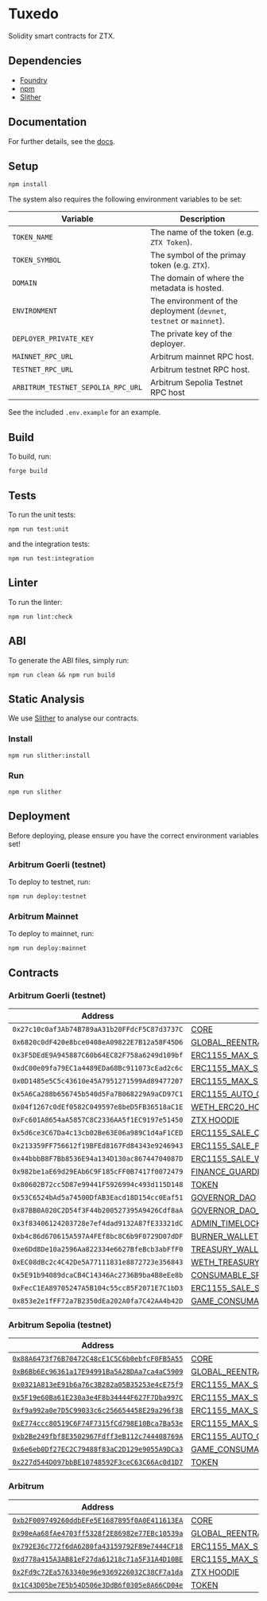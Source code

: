 # Tuxedo

Solidity smart contracts for ZTX.

## Dependencies

- [Foundry](https://github.com/foundry-rs/foundry)
- [npm](https://docs.npmjs.com/getting-started)
- [Slither](https://github.com/crytic/slither)

## Documentation

For further details, see the [docs](./doc/contracts).

## Setup

```console
npm install
```

The system also requires the following environment variables to be set:

| Variable               | Description                                                           |
|------------------------|-----------------------------------------------------------------------|
| `TOKEN_NAME`           | The name of the token (e.g. `ZTX Token`).                             |
| `TOKEN_SYMBOL`         | The symbol of the primay token (e.g. `ZTX`).                          |
| `DOMAIN`               | The domain of where the metadata is hosted.                           |
| `ENVIRONMENT`          | The environment of the deployment (`devnet`, `testnet` or `mainnet`). |
| `DEPLOYER_PRIVATE_KEY` | The private key of the deployer.                                      |
| `MAINNET_RPC_URL`      | Arbitrum mainnet RPC host.                                            |
| `TESTNET_RPC_URL`      | Arbitrum testnet RPC host.                                            |
| `ARBITRUM_TESTNET_SEPOLIA_RPC_URL` | Arbitrum Sepolia Testnet RPC host                         |

See the included `.env.example` for an example.

## Build

To build, run:

```console
forge build
```

## Tests

To run the unit tests:

```console
npm run test:unit
```

and the integration tests:

```console
npm run test:integration
```

## Linter

To run the linter:

```console
npm run lint:check
```

## ABI

To generate the ABI files, simply run:

```console
npm run clean && npm run build
```

## Static Analysis

We use [Slither](https://github.com/crytic/slither) to analyse our contracts.

### Install

```console
npm run slither:install
```

### Run

```console
npm run slither
```

## Deployment

Before deploying, please ensure you have the correct environment variables set!

### Arbitrum Goerli (testnet)

To deploy to testnet, run:

```console
npm run deploy:testnet
```

### Arbitrum Mainnet

To deploy to mainnet, run:

```console
npm run deploy:mainnet
```

## Contracts

### Arbitrum Goerli (testnet)

| Address                                      | Contract                                                                                                                                           |
|----------------------------------------------|----------------------------------------------------------------------------------------------------------------------------------------------------|
| `0x27c10c0af3Ab74B789aA31b20FFdcF5C87d3737C` | [CORE](./src/core/Core.sol)                                                                                                                        |
| `0x6820c0dF420e8bce0408eA09822E7B12a58F45D6` | [GLOBAL_REENTRANCY_LOCK](./src/core/GlobalReentrancyLock.sol)                                                                                      |
| `0x3F5DEdE9A945887C60b64EC82F758a6249d109bf` | [ERC1155_MAX_SUPPLY_MINTABLE_CONSUMABLES](./src/nfts/ERC1155MaxSupplyMintable.sol)                                                                 |
| `0xdC00e09fa79EC1a4489EDa68Bc911073cEad2c6c` | [ERC1155_MAX_SUPPLY_MINTABLE_PLACEABLES](./src/nfts/ERC1155MaxSupplyMintable.sol)                                                                  |
| `0x0D1485e5C5c43610e45A7951271599Ad89477207` | [ERC1155_MAX_SUPPLY_MINTABLE_WEARABLES](./src/nfts/ERC1155MaxSupplyMintable.sol)                                                                   |
| `0x5A6Ca288b656745b540d5Fa7B068229A9aCD97C1` | [ERC1155_AUTO_GRAPH_MINTER](./src/nfts/ERC1155AutoGraphMinter.sol)                                                                                 |
| `0x04f1267c0dEf0582C049597e8beD5FB36518aC1E` | [WETH_ERC20_HOLDING_DEPOSIT](./src/finance/ERC20HoldingDeposit.sol)                                                                                |
| `0xFc601A8654aA5857C8C2336AA5f1EC9197e51450` | [ZTX HOODIE](./src/nfts/ERC721ZepetoUA.sol)                                                                                                        |
| `0x5d6ce3C67Da4c13cb02Be63E06a989C1d4aF1CED` | [ERC1155_SALE_CONSUMABLES](./src/sale/ERC1155Sale.sol)                                                                                             |
| `0x213359FF756612f19BFEd8167Fd84343e9246943` | [ERC1155_SALE_PLACEABLES](./src/sale/ERC1155Sale.sol)                                                                                              |
| `0x44bbbB8F7Bb8536E94a134D130ac86744704087D` | [ERC1155_SALE_WEARABLES](./src/sale/ERC1155Sale.sol)                                                                                               |
| `0x982be1aE69d29EAb6C9F185cFF0B7417f0072479` | [FINANCE_GUARDIAN](./src/finance/FinanceGuardian.sol)                                                                                              |
| `0x80602B72cc5D87e99441F5926994c493d115D148` | [TOKEN](./src/token/Token.sol)                                                                                                                     |
| `0x53C6524bAd5a74500DfAB3Eacd18D154cc0Eaf51` | [GOVERNOR_DAO](./src/governance/GovernorDAO.sol)                                                                                                   |
| `0x87BB0A020C2D54f3F44b200527395A9426Cdf8aA` | [GOVERNOR_DAO_TIMELOCK_CONTROLLER](https://github.com/OpenZeppelin/openzeppelin-contracts/blob/master/contracts/governance/TimelockController.sol) |
| `0x3f83406124203728e7ef4dad9132A87fE33321dC` | [ADMIN_TIMELOCK_CONTROLLER](https://github.com/OpenZeppelin/openzeppelin-contracts/blob/master/contracts/governance/TimelockController.sol)        |
| `0xb4c86d670615A597A4FEf8bc8C6b9F0729D07dDF` | [BURNER_WALLET](./src/finance/ERC20HoldingDeposit.sol)                                                                                             |
| `0xe6Dd8De10a2596Aa822334e6627BfeBcb3abFfF0` | [TREASURY_WALLET](./src/finance/ERC20HoldingDeposit.sol)                                                                                           |
| `0xEC08dBc2c4C42De5A77111831e8872723e356843` | [WETH_TREASURY_WALLET](./src/finance/ERC20HoldingDeposit.sol)                                                                                      |
| `0x5E91b94089dcaCB4C14346Ac2736B9ba4B8eEe8b` | [CONSUMABLE_SPLITTER](./src/finance/ERC20Splitter.sol)                                                                                             |
| `0xFecC1EA89705247A5B104c55cc85F2071E7C1bD3` | [ERC1155_SALE_SPLITTER](./src/finance/ERC20Splitter.sol)                                                                                           |
| `0x853e2e1fFF72a7B2350dEa202A0fa7C42AA4b42D` | [GAME_CONSUMABLE](./src/game/GameConsumer.sol)                                                                                                     |

### Arbitrum Sepolia (testnet)

| Address                                                                                                                                 | Contract                                                                           |
|-----------------------------------------------------------------------------------------------------------------------------------------|------------------------------------------------------------------------------------|
| [`0x88A6473f76B70472C48cE1C5C6b0ebfcF0FB5A55`](https://sepolia-explorer.arbitrum.io/address/0x88A6473f76B70472C48cE1C5C6b0ebfcF0FB5A55) | [CORE](./src/core/Core.sol)                                                        |
| [`0xB6Bb6Ec96361a17E94991Ba5A28DAa7ca4aC5909`](https://sepolia-explorer.arbitrum.io/address/0xB6Bb6Ec96361a17E94991Ba5A28DAa7ca4aC5909) | [GLOBAL_REENTRANCY_LOCK](./src/utils/GlobalReentrancyLock.sol)                     |
| [`0x0321A813eE91b6a76c3B282a05B35253e4cE75f9`](https://sepolia-explorer.arbitrum.io/address/0x0321A813eE91b6a76c3B282a05B35253e4cE75f9) | [ERC1155_MAX_SUPPLY_MINTABLE_WEARABLES](./src/nfts/ERC1155MaxSupplyMintable.sol)   |
| [`0x5F19e60Ba61E230a3e4F8b34444F627F7Dba997C`](https://sepolia-explorer.arbitrum.io/address/0x5F19e60Ba61E230a3e4F8b34444F627F7Dba997C) | [ERC1155_MAX_SUPPLY_MINTABLE_CONSUMABLES](./src/nfts/ERC1155MaxSupplyMintable.sol) |
| [`0xf9a992a0e7D5C99033c6c256654458E29a296f3B`](https://sepolia-explorer.arbitrum.io/address/0xf9a992a0e7D5C99033c6c256654458E29a296f3B) | [ERC1155_MAX_SUPPLY_MINTABLE_PLACEABLES](./src/nfts/ERC1155MaxSupplyMintable.sol)  |
| [`0xE774ccc80519C6F74F7315fCd798E10Bca7Ba53e`](https://sepolia-explorer.arbitrum.io/address/0xE774ccc80519C6F74F7315fCd798E10Bca7Ba53e) | [ERC1155_MAX_SUPPLY_ADMIN_MINTABLE](./src/nfts/ERC1155AdminMinter.sol)             |
| [`0xb2Be249fbf8E3502967Fdff3eB112c744408769A`](https://sepolia-explorer.arbitrum.io/address/0xb2Be249fbf8E3502967Fdff3eB112c744408769A) | [ERC1155_AUTO_GRAPH_MINTER](./src/nfts/ERC1155AutoGraphMinter.sol)                 |
| [`0x6e6eb0Df27EC2C79488f83aC2D129e9055A9DCa3`](https://sepolia-explorer.arbitrum.io/address/0x6e6eb0Df27EC2C79488f83aC2D129e9055A9DCa3) | [GAME_CONSUMABLE](./src/game/GameConsumer.sol)                                     |
| [`0x227d544D097bbBE10748592F3ceC63C66Ac0d1D7`](https://sepolia-explorer.arbitrum.io/address/0x227d544D097bbBE10748592F3ceC63C66Ac0d1D7) | [TOKEN](./src/token/Token.sol)                                                     |

### Arbitrum

| Address                                                                                                                | Contract                                                                         |
|------------------------------------------------------------------------------------------------------------------------|----------------------------------------------------------------------------------|
| [`0xb2F009749260ddbEFe5E1687895f0A0E411613EA`](https://arbiscan.io/address/0xb2F009749260ddbEFe5E1687895f0A0E411613EA) | [CORE](./src/core/Core.sol)                                                      |
| [`0x90eAa68fAe4703ff5328f2E86982e77EBc10539a`](https://arbiscan.io/address/0x90eAa68fAe4703ff5328f2E86982e77EBc10539a) | [GLOBAL_REENTRANCY_LOCK](./src/utils/GlobalReentrancyLock.sol)                   |
| [`0x792E36c772f6dA6280fa43159792F89e7444CF18`](https://arbiscan.io/address/0x792E36c772f6dA6280fa43159792F89e7444CF18) | [ERC1155_MAX_SUPPLY_MINTABLE_WEARABLES](./src/nfts/ERC1155MaxSupplyMintable.sol) |
| [`0xd778a415A3AB81eF27da61218c71a5F31A4D10BE`](https://arbiscan.io/address/0xd778a415A3AB81eF27da61218c71a5F31A4D10BE) | [ERC1155_MAX_SUPPLY_ADMIN_MINTABLE](./src/nfts/ERC1155AdminMinter.sol)           |
| [`0x2Fd9c72Ea5763340e96e9369226032C38CF7a1da`](https://arbiscan.io/address/0x2Fd9c72Ea5763340e96e9369226032C38CF7a1da) | [ZTX HOODIE](./src/nfts/ERC721ZepetoUA.sol)                                      |
| [`0x1C43D05be7E5b54D506e3DdB6f0305e8A66CD04e`](https://arbiscan.io/address/0x1C43D05be7E5b54D506e3DdB6f0305e8A66CD04e) | [TOKEN](./src/token/Token.sol)                                                   |

